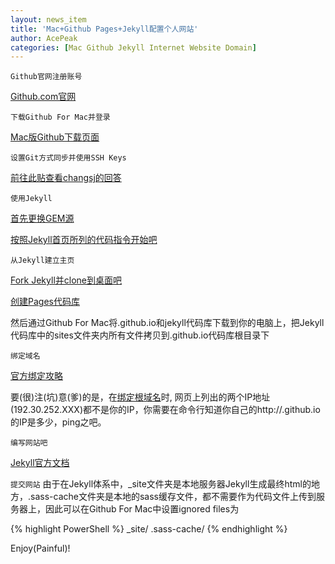 ```yaml
---
layout: news_item
title: 'Mac+Github Pages+Jekyll配置个人网站'
author: AcePeak
categories: [Mac Github Jekyll Internet Website Domain]
---
```


`Github官网注册账号`

[Github.com官网](https://github.com/)


`下载Github For Mac并登录`

[Mac版Github下载页面](https://mac.github.com/)


`设置Git方式同步并使用SSH Keys`

[前往此贴查看changsj的回答](http://segmentfault.com/q/1010000002169878)

`使用Jekyll`

[首先更换GEM源](http://www.365dw.cn/616.html)

[按照Jekyll首页所列的代码指令开始吧](http://jekyllrb.com/)


`从Jekyll建立主页`

[Fork Jekyll并clone到桌面吧](https://github.com/jekyll/jekyll)

[创建Pages代码库](https://pages.github.com/)

然后通过Github For Mac将<username>.github.io和jekyll代码库下载到你的电脑上，把Jekyll代码库中的sites文件夹内所有文件拷贝到<username>.github.io代码库根目录下


`绑定域名`

[官方绑定攻略](https://help.github.com/articles/setting-up-a-custom-domain-with-github-pages/)

要(很)注(坑)意(爹)的是，在[绑定根域名][*bind-domain*]时, 网页上列出的两个IP地址(192.30.252.XXX)都不是你的IP，你需要在命令行知道你自己的http://<username>.github.io的IP是多少，ping之吧。


`编写网站吧`

[Jekyll官方文档](http://jekyllrb.com/docs/home/)

`提交网站`
由于在Jekyll体系中，_site文件夹是本地服务器Jekyll生成最终html的地方，.sass-cache文件夹是本地的sass缓存文件，都不需要作为代码文件上传到服务器上，因此可以在Github For Mac中设置ignored files为

{% highlight PowerShell %}
_site/
.sass-cache/
{% endhighlight %}


Enjoy(Painful)!

[*bind-domain*]: https://help.github.com/articles/tips-for-configuring-an-a-record-with-your-dns-provider/